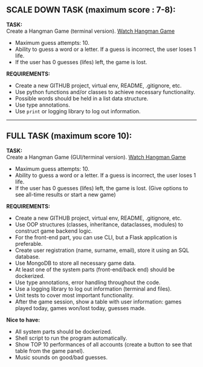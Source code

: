 ## SCALE DOWN TASK (maximum score : 7-8):

**TASK:**  
Create a Hangman Game (terminal version). [Watch Hangman Game](https://www.youtube.com/watch?v=leW9ZotUVYo)

- Maximum guess attempts: 10.
- Ability to guess a word or a letter. If a guess is incorrect, the user loses 1 life.
- If the user has 0 guesses (lifes) left, the game is lost.

**REQUIREMENTS:**

- Create a new GITHUB project, virtual env, README, .gitignore, etc.
- Use python functions and/or classes to achieve necessary functionality.
- Possible words should be held in a list data structure.
- Use type annotations.
- Use `print` or logging library to log out information.

---

## FULL TASK (maximum score 10):

**TASK:**  
Create a Hangman Game (GUI/terminal version). [Watch Hangman Game](https://www.youtube.com/watch?v=leW9ZotUVYo)

- Maximum guess attempts: 10.
- Ability to guess a word or a letter. If a guess is incorrect, the user loses 1 life.
- If the user has 0 guesses (lifes) left, the game is lost. (Give options to see all-time results or start a new game)

**REQUIREMENTS:**

- Create a new GITHUB project, virtual env, README, .gitignore, etc.
- Use OOP structures (classes, inheritance, dataclasses, modules) to construct game backend logic.
- For the front-end part, you can use CLI, but a Flask application is preferable.
- Create user registration (name, surname, email), store it using an SQL database.
- Use MongoDB to store all necessary game data.
- At least one of the system parts (front-end/back end) should be dockerized.
- Use type annotations, error handling throughout the code.
- Use a logging library to log out information (terminal and files).
- Unit tests to cover most important functionality.
- After the game session, show a table with user information: games played today, games won/lost today, guesses made.

**Nice to have:**

- All system parts should be dockerized.
- Shell script to run the program automatically.
- Show TOP 10 performances of all accounts (create a button to see that table from the game panel).
- Music sounds on good/bad guesses.
